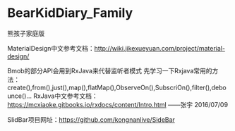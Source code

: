 # BearKidDiary_Family
熊孩子家庭版

MaterialDesign中文参考文档：http://wiki.jikexueyuan.com/project/material-design/

Bmob的部分API会用到RxJava来代替监听者模式 先学习一下Rxjava常用的方法：
create(),from(),just(),map(),flatMap(),ObserveOn(),SubscriOn(),filter(),debounce()...
RxJava中文参考文档：https://mcxiaoke.gitbooks.io/rxdocs/content/Intro.html
——张宇 2016/07/09

SlidBar项目网址：https://github.com/kongnanlive/SideBar
